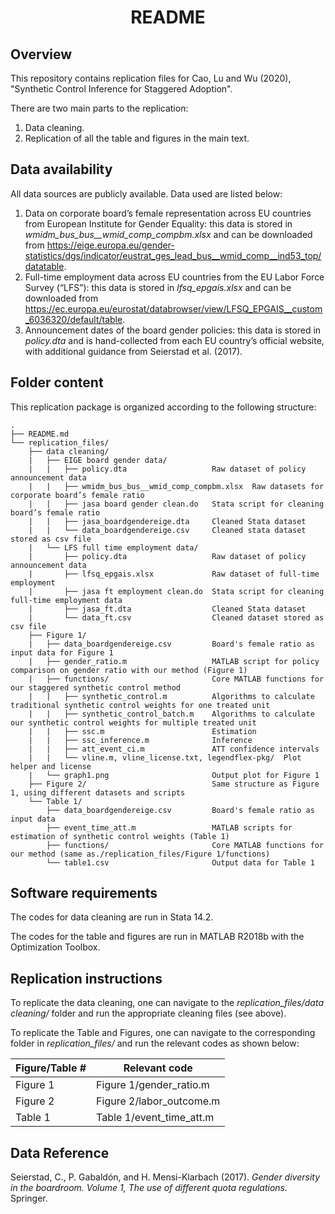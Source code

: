 <div align="center">

# README
    
</div>

## Overview

This repository contains replication files for Cao, Lu and Wu (2020), "Synthetic Control Inference for Staggered Adoption".

There are two main parts to the replication:

1.  Data cleaning.
2.  Replication of all the table and figures in the main text.

## Data availability

All data sources are publicly available. Data used are listed below:

1.  Data on corporate board’s female representation across EU countries from European Institute for Gender Equality: this data is stored in *wmidm_bus_bus\_\_wmid_comp_compbm.xlsx* and can be downloaded from <https://eige.europa.eu/gender-statistics/dgs/indicator/eustrat_ges_lead_bus__wmid_comp__ind53_top/datatable>.
2.  Full-time employment data across EU countries from the EU Labor Force Survey (“LFS”): this data is stored in *lfsq_epgais.xlsx* and can be downloaded from <https://ec.europa.eu/eurostat/databrowser/view/LFSQ_EPGAIS__custom_6036320/default/table>.
3.  Announcement dates of the board gender policies: this data is stored in *policy.dta* and is hand-collected from each EU country’s official website, with additional guidance from Seierstad et al. (2017).

## Folder content

This replication package is organized according to the following structure:

```         
.
├── README.md                               
└── replication_files/
    ├── data cleaning/
    |   ├── EIGE board gender data/                
    |   |   ├── policy.dta                   Raw dataset of policy announcement data
    |   |   ├── wmidm_bus_bus__wmid_comp_compbm.xlsx  Raw datasets for corporate board’s female ratio
    |   |   ├── jasa board gender clean.do   Stata script for cleaning board’s female ratio
    |   |   ├── jasa_boardgendereige.dta     Cleaned Stata dataset
    |   |   └── data_boardgendereige.csv     Cleaned stata dataset stored as csv file
    |   └── LFS full time employment data/
    |       ├── policy.dta                   Raw dataset of policy announcement data
    |       ├── lfsq_epgais.xlsx             Raw dataset of full-time employment
    |       ├── jasa ft employment clean.do  Stata script for cleaning full-time employment data
    |       ├── jasa_ft.dta                  Cleaned Stata dataset
    |       └── data_ft.csv                  Cleaned dataset stored as csv file
    ├── Figure 1/                           
    |   ├── data_boardgendereige.csv         Board's female ratio as input data for Figure 1
    |   ├── gender_ratio.m                   MATLAB script for policy comparison on gender ratio with our method (Figure 1)
    |   ├── functions/                       Core MATLAB functions for our staggered synthetic control method
    |   |   ├── synthetic_control.m          Algorithms to calculate traditional synthetic control weights for one treated unit
    |   |   ├── synthetic_control_batch.m    Algorithms to calculate our synthetic control weights for multiple treated unit
    |   |   ├── ssc.m                        Estimation
    |   |   ├── ssc_inference.m              Inference
    |   |   ├── att_event_ci.m               ATT confidence intervals
    |   |   └── vline.m, vline_license.txt, legendflex-pkg/  Plot helper and license
    |   └── graph1.png                       Output plot for Figure 1
    ├── Figure 2/                            Same structure as Figure 1, using different datasets and scripts
    └── Table 1/                         
        ├── data_boardgendereige.csv         Board's female ratio as input data
        ├── event_time_att.m                 MATLAB scripts for estimation of synthetic control weights (Table 1)
        ├── functions/                       Core MATLAB functions for our method (same as./replication_files/Figure 1/functions)
        └── table1.csv                       Output data for Table 1
```

## Software requirements

The codes for data cleaning are run in Stata 14.2.

The codes for the table and figures are run in MATLAB R2018b with the Optimization Toolbox.

## Replication instructions

To replicate the data cleaning, one can navigate to the *replication_files/data cleaning/* folder and run the appropriate cleaning files (see above).

To replicate the Table and Figures, one can navigate to the corresponding folder in *replication_files/* and run the relevant codes as shown below:

| Figure/Table \# | Relevant code                              |
|-----------------|--------------------------------------------|
| Figure 1        | Figure 1/gender_ratio.m                    |
| Figure 2        | Figure 2/labor_outcome.m                   |
| Table 1         | Table 1/event_time_att.m                   |

## Data Reference

Seierstad, C., P. Gabaldón, and H. Mensi-Klarbach (2017). *Gender diversity in the boardroom. Volume 1, The use of different quota regulations.* Springer.

